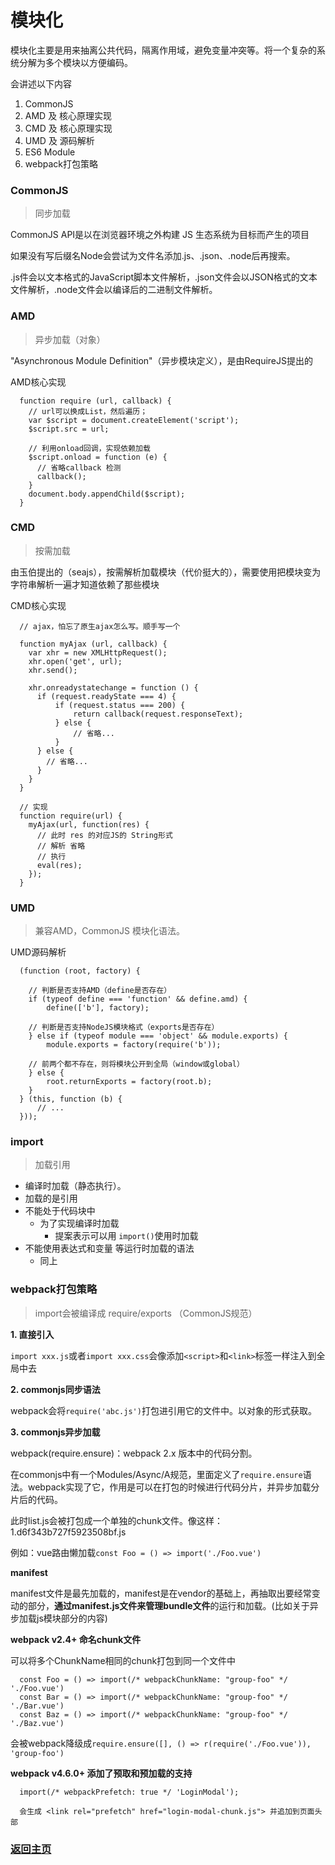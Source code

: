 # 模块化

模块化主要是用来抽离公共代码，隔离作用域，避免变量冲突等。将一个复杂的系统分解为多个模块以方便编码。

会讲述以下内容
1. CommonJS
2. AMD 及 核心原理实现
3. CMD 及 核心原理实现
4. UMD 及 源码解析
5. ES6 Module
6. webpack打包策略

### CommonJS

> 同步加载

CommonJS API是以在浏览器环境之外构建 JS 生态系统为目标而产生的项目

如果没有写后缀名Node会尝试为文件名添加.js、.json、.node后再搜索。

.js件会以文本格式的JavaScript脚本文件解析，.json文件会以JSON格式的文本文件解析，.node文件会以编译后的二进制文件解析。

### AMD

> 异步加载（对象）

"Asynchronous Module Definition"（异步模块定义），是由RequireJS提出的

AMD核心实现
```
  function require (url, callback) {
    // url可以换成List，然后遍历；
    var $script = document.createElement('script');
    $script.src = url;

    // 利用onload回调，实现依赖加载
    $script.onload = function (e) {
      // 省略callback 检测
      callback();
    }
    document.body.appendChild($script);
  }

```

### CMD

> 按需加载

由玉伯提出的（seajs），按需解析加载模块（代价挺大的），需要使用把模块变为字符串解析一遍才知道依赖了那些模块

CMD核心实现
```
  // ajax，怕忘了原生ajax怎么写。顺手写一个

  function myAjax (url, callback) {
    var xhr = new XMLHttpRequest();
    xhr.open('get', url);
    xhr.send();

    xhr.onreadystatechange = function () {
      if (request.readyState === 4) {
          if (request.status === 200) {
              return callback(request.responseText);
          } else {
              // 省略...
          }
      } else {
        // 省略...
      }
    }
  }

  // 实现
  function require(url) {
    myAjax(url, function(res) {
      // 此时 res 的对应JS的 String形式
      // 解析 省略
      // 执行
      eval(res);
    });
  }
```

### UMD

> 兼容AMD，CommonJS 模块化语法。

UMD源码解析
```
  (function (root, factory) {

    // 判断是否支持AMD（define是否存在）
    if (typeof define === 'function' && define.amd) {
        define(['b'], factory);

    // 判断是否支持NodeJS模块格式（exports是否存在）
    } else if (typeof module === 'object' && module.exports) {
        module.exports = factory(require('b'));

    // 前两个都不存在，则将模块公开到全局（window或global）
    } else {
        root.returnExports = factory(root.b);
    }
  } (this, function (b) {
      // ...
  }));
```

### import

> 加载引用

* 编译时加载（静态执行）。
* 加载的是引用
* 不能处于代码块中
  - 为了实现编译时加载
	- 提案表示可以用 `import()`使用时加载
* 不能使用表达式和变量 等运行时加载的语法
  - 同上

### webpack打包策略

> import会被编译成 require/exports （CommonJS规范）

**1. 直接引入**

`import xxx.js`或者`import xxx.css`会像添加`<script>`和`<link>`标签一样注入到全局中去

**2. commonjs同步语法**

webpack会将`require('abc.js')`打包进引用它的文件中。以对象的形式获取。

**3. commonjs异步加载**

webpack(require.ensure)：webpack 2.x 版本中的代码分割。

在commonjs中有一个Modules/Async/A规范，里面定义了`require.ensure`语法。webpack实现了它，作用是可以在打包的时候进行代码分片，并异步加载分片后的代码。

此时list.js会被打包成一个单独的chunk文件。像这样：1.d6f343b727f5923508bf.js

例如：vue路由懒加载`const Foo = () => import('./Foo.vue')`

**manifest**

manifest文件是最先加载的，manifest是在vendor的基础上，再抽取出要经常变动的部分，**通过manifest.js文件来管理bundle文件**的运行和加载。(比如关于异步加载js模块部分的内容)

**webpack v2.4+ 命名chunk文件**

可以将多个ChunkName相同的chunk打包到同一个文件中

```
  const Foo = () => import(/* webpackChunkName: "group-foo" */ './Foo.vue')
  const Bar = () => import(/* webpackChunkName: "group-foo" */ './Bar.vue')
  const Baz = () => import(/* webpackChunkName: "group-foo" */ './Baz.vue')
```

会被webpack降级成`require.ensure([], () => r(require('./Foo.vue')), 'group-foo')`

**webpack v4.6.0+ 添加了预取和预加载的支持**
```
  import(/* webpackPrefetch: true */ 'LoginModal');
  
  会生成 <link rel="prefetch" href="login-modal-chunk.js"> 并追加到页面头部
```

### [返回主页](/README.md)